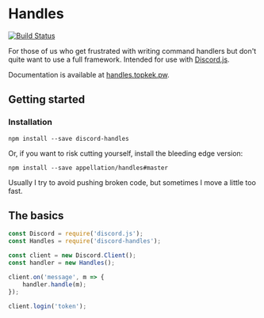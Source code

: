 # Handles

[![Build Status](https://travis-ci.org/appellation/handles.svg?branch=master)](https://travis-ci.org/appellation/handles)

For those of us who get frustrated with writing command handlers but don't quite want to use a full framework.  Intended for use with [Discord.js](https://github.com/hydrabolt/discord.js).

Documentation is available at [handles.topkek.pw](http://handles.topkek.pw).

## Getting started

### Installation

```xl
npm install --save discord-handles
```

Or, if you want to risk cutting yourself, install the bleeding edge version:

```xl
npm install --save appellation/handles#master
```

Usually I try to avoid pushing broken code, but sometimes I move a little too fast.

## The basics

```js
const Discord = require('discord.js');
const Handles = require('discord-handles');

const client = new Discord.Client();
const handler = new Handles();

client.on('message', m => {
    handler.handle(m);
});

client.login('token');
```